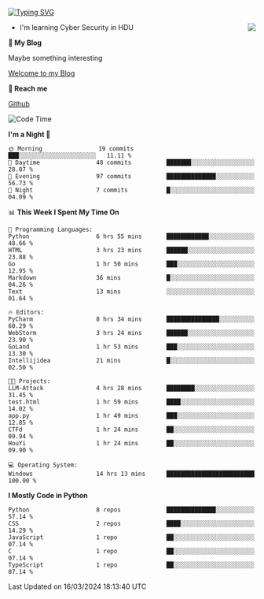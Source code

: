 [![Typing SVG](https://readme-typing-svg.herokuapp.com?font=Fira+Code&pause=1000&random=false&width=450&height=60&lines=Hello+%F0%9F%91%8B%F0%9F%8F%BB;I'm+JBNRZ)](https://git.io/typing-svg)

<a href="#">
  <img align="right" src="https://github-readme-stats.vercel.app/api?username=JBNRZ&show_icons=true&bg_color=15,f2f7fd,E0EAFC" />
</a>

- I'm learning Cyber Security in HDU

 **🌱 My Blog**

Maybe something interesting

[Welcome to my Blog](https://jbnrz.com.cn/)

 **💬 Reach me** 

[Github](https://github.com/JBNRZ)


<!--START_SECTION:waka-->
![Code Time](http://img.shields.io/badge/Code%20Time-375%20hrs%2028%20mins-blue)

**I'm a Night 🦉** 

```text
🌞 Morning                19 commits          ███░░░░░░░░░░░░░░░░░░░░░░   11.11 % 
🌆 Daytime                48 commits          ███████░░░░░░░░░░░░░░░░░░   28.07 % 
🌃 Evening                97 commits          ██████████████░░░░░░░░░░░   56.73 % 
🌙 Night                  7 commits           █░░░░░░░░░░░░░░░░░░░░░░░░   04.09 % 
```


📊 **This Week I Spent My Time On** 

```text
💬 Programming Languages: 
Python                   6 hrs 55 mins       ████████████░░░░░░░░░░░░░   48.66 % 
HTML                     3 hrs 23 mins       ██████░░░░░░░░░░░░░░░░░░░   23.88 % 
Go                       1 hr 50 mins        ███░░░░░░░░░░░░░░░░░░░░░░   12.95 % 
Markdown                 36 mins             █░░░░░░░░░░░░░░░░░░░░░░░░   04.26 % 
Text                     13 mins             ░░░░░░░░░░░░░░░░░░░░░░░░░   01.64 % 

🔥 Editors: 
PyCharm                  8 hrs 34 mins       ███████████████░░░░░░░░░░   60.29 % 
WebStorm                 3 hrs 24 mins       ██████░░░░░░░░░░░░░░░░░░░   23.90 % 
GoLand                   1 hr 53 mins        ███░░░░░░░░░░░░░░░░░░░░░░   13.30 % 
Intellijidea             21 mins             █░░░░░░░░░░░░░░░░░░░░░░░░   02.50 % 

🐱‍💻 Projects: 
LLM-Attack               4 hrs 28 mins       ████████░░░░░░░░░░░░░░░░░   31.45 % 
test.html                1 hr 59 mins        ████░░░░░░░░░░░░░░░░░░░░░   14.02 % 
app.py                   1 hr 49 mins        ███░░░░░░░░░░░░░░░░░░░░░░   12.85 % 
CTFd                     1 hr 24 mins        ██░░░░░░░░░░░░░░░░░░░░░░░   09.94 % 
HouYi                    1 hr 24 mins        ██░░░░░░░░░░░░░░░░░░░░░░░   09.90 % 

💻 Operating System: 
Windows                  14 hrs 13 mins      █████████████████████████   100.00 % 
```

**I Mostly Code in Python** 

```text
Python                   8 repos             ██████████████░░░░░░░░░░░   57.14 % 
CSS                      2 repos             ████░░░░░░░░░░░░░░░░░░░░░   14.29 % 
JavaScript               1 repo              ██░░░░░░░░░░░░░░░░░░░░░░░   07.14 % 
C                        1 repo              ██░░░░░░░░░░░░░░░░░░░░░░░   07.14 % 
TypeScript               1 repo              ██░░░░░░░░░░░░░░░░░░░░░░░   07.14 % 
```




 Last Updated on 16/03/2024 18:13:40 UTC
<!--END_SECTION:waka-->
